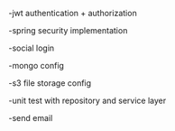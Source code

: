 -jwt authentication + authorization

-spring security implementation

-social login

-mongo config

-s3 file storage config

-unit test with repository and service layer

-send email


